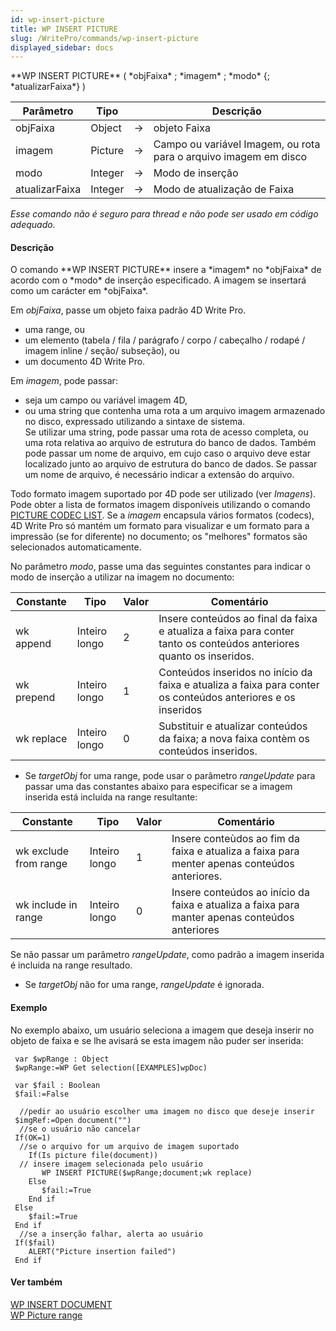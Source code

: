 ```yaml
---
id: wp-insert-picture
title: WP INSERT PICTURE
slug: /WritePro/commands/wp-insert-picture
displayed_sidebar: docs
---
```


<!--REF #_command_.WP INSERT PICTURE.Syntax-->**WP INSERT PICTURE** ( *objFaixa* ; *imagem* ; *modo* {; *atualizarFaixa*} )<!-- END REF-->
<!--REF #_command_.WP INSERT PICTURE.Params-->
| Parâmetro | Tipo |  | Descrição |
| --- | --- | --- | --- |
| objFaixa | Object | &#8594;  | objeto Faixa |
| imagem | Picture | &#8594;  | Campo ou variável Imagem, ou rota para o arquivo imagem em disco |
| modo | Integer | &#8594;  | Modo de inserção |
| atualizarFaixa | Integer | &#8594;  | Modo de atualização de Faixa |

<!-- END REF-->

*Esse comando não é seguro para thread e não pode ser usado em código adequado.*


#### Descrição 

<!--REF #_command_.WP INSERT PICTURE.Summary-->O comando **WP INSERT PICTURE** insere a *imagem* no *objFaixa* de acordo com o *modo* de inserção especificado.<!-- END REF--> A imagem se insertará como um carácter em *objFaixa*.

Em *objFaixa*, passe um objeto faixa padrão 4D Write Pro.

* uma range, ou
* um elemento (tabela / fila / parágrafo / corpo / cabeçalho / rodapé / imagem inline / seção/ subseção), ou
* um documento 4D Write Pro.

Em *imagem*, pode passar:

* seja um campo ou variável imagem 4D,
* ou uma string que contenha uma rota a um arquivo imagem armazenado no disco, expressado utilizando a sintaxe de sistema.  
Se utilizar uma string, pode passar uma rota de acesso completa, ou uma rota relativa ao arquivo de estrutura do banco de dados. Também pode passar um nome de arquivo, em cujo caso o arquivo deve estar localizado junto ao arquivo de estrutura do banco de dados. Se passar um nome de arquivo, é necessário indicar a extensão do arquivo.

Todo formato imagem suportado por 4D pode ser utilizado (ver *Imagens*). Pode obter a lista de formatos imagem disponíveis utilizando o comando [PICTURE CODEC LIST](../../commands-legacy/picture-codec-list.md). Se a *imagem* encapsula vários formatos (codecs), 4D Write Pro só mantém um formato para visualizar e um formato para a impressão (se for diferente) no documento; os "melhores" formatos são selecionados automaticamente.

No parâmetro *modo*, passe uma das seguintes constantes para indicar o modo de inserção a utilizar na imagem no documento:

| Constante  | Tipo          | Valor | Comentário                                                                                                           |
| ---------- | ------------- | ----- | -------------------------------------------------------------------------------------------------------------------- |
| wk append  | Inteiro longo | 2     | Insere conteúdos ao final da faixa e atualiza a faixa para conter tanto os conteúdos anteriores quanto os inseridos. |
| wk prepend | Inteiro longo | 1     | Conteúdos inseridos no início da faixa e atualiza a faixa para conter os conteúdos anteriores e os inseridos         |
| wk replace | Inteiro longo | 0     | Substituir e atualizar conteúdos da faixa; a nova faixa contèm os conteúdos inseridos.                               |

* Se *targetObj* for uma range, pode usar o parâmetro *rangeUpdate* para passar uma das constantes abaixo para especificar se a imagem inserida está incluída na range resultante:  
    
| Constante             | Tipo          | Valor | Comentário                                                                                     |  
| --------------------- | ------------- | ----- | ---------------------------------------------------------------------------------------------- |  
| wk exclude from range | Inteiro longo | 1     | Insere conteùdos ao fim da faixa e atualiza a faixa para menter apenas conteúdos anteriores.   |  
| wk include in range   | Inteiro longo | 0     | Insere conteúdos ao início da faixa e atualiza a faixa para manter apenas conteúdos anteriores |  
    
Se não passar um parâmetro *rangeUpdate*, como padrão a imagem inserida é incluida na range resultado.
* Se *targetObj* não for uma range, *rangeUpdate* é ignorada.

#### Exemplo 

No exemplo abaixo, um usuário seleciona a imagem que deseja inserir no objeto de faixa e se lhe avisará se esta imagem não puder ser inserida:

```4d
 var $wpRange : Object
 $wpRange:=WP Get selection([EXAMPLES]wpDoc)
 
 var $fail : Boolean
 $fail:=False
 
  //pedir ao usuário escolher uma imagem no disco que deseje inserir
 $imgRef:=Open document("")
  //se o usuário não cancelar
 If(OK=1)
  //se o arquivo for um arquivo de imagem suportado
    If(Is picture file(document))
  // insere imagem selecionada pelo usuário
       WP INSERT PICTURE($wpRange;document;wk replace)
    Else
       $fail:=True
    End if
 Else
    $fail:=True
 End if
  //se a inserção falhar, alerta ao usuário
 If($fail)
    ALERT("Picture insertion failed")
 End if
```

#### Ver também 

  
[WP INSERT DOCUMENT](wp-insert-document.md)  
[WP Picture range](wp-picture-range.md)  